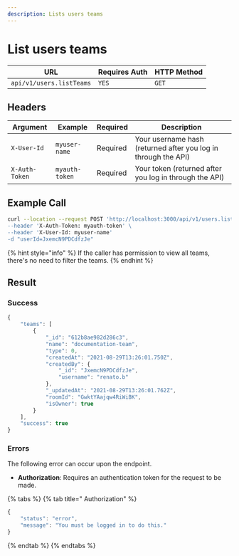 ```yaml
---
description: Lists users teams
---
```


# List users teams

| URL                      | Requires Auth | HTTP Method |
| ------------------------ | ------------- | ----------- |
| `api/v1/users.listTeams` | `YES`         | `GET`       |

## Headers

| Argument       | Example        | Required | Description                                                    |
| -------------- | -------------- | -------- | -------------------------------------------------------------- |
| `X-User-Id`    | `myuser-name`  | Required | Your username hash (returned after you log in through the API) |
| `X-Auth-Token` | `myauth-token` | Required | Your token (returned after you log in through the API)         |

## Example Call

```bash
curl --location --request POST 'http://localhost:3000/api/v1/users.listTeams\
--header 'X-Auth-Token: myauth-token' \
--header 'X-User-Id: myuser-name'
-d "userId=JxemcN9PDCdfzJe"
```

{% hint style="info" %}
If the caller has permission to view all teams, there's no need to filter the teams.
{% endhint %}

## Result

### Success

```javascript
{
    "teams": [
        {
            "_id": "612b8ae982d286c3",
            "name": "documentation-team",
            "type": 0,
            "createdAt": "2021-08-29T13:26:01.750Z",
            "createdBy": {
                "_id": "JxemcN9PDCdfzJe",
                "username": "renato.b"
            },
            "_updatedAt": "2021-08-29T13:26:01.762Z",
            "roomId": "GwktYAajqw4RiWiBK",
            "isOwner": true
        }
    ],
    "success": true
}
```

### Errors

The following error can occur upon the endpoint.

* **Authorization**: Requires an authentication token for the request to be made.

{% tabs %}
{% tab title=" Authorization" %}
```javascript
{
    "status": "error",
    "message": "You must be logged in to do this."
}
```
{% endtab %}
{% endtabs %}
